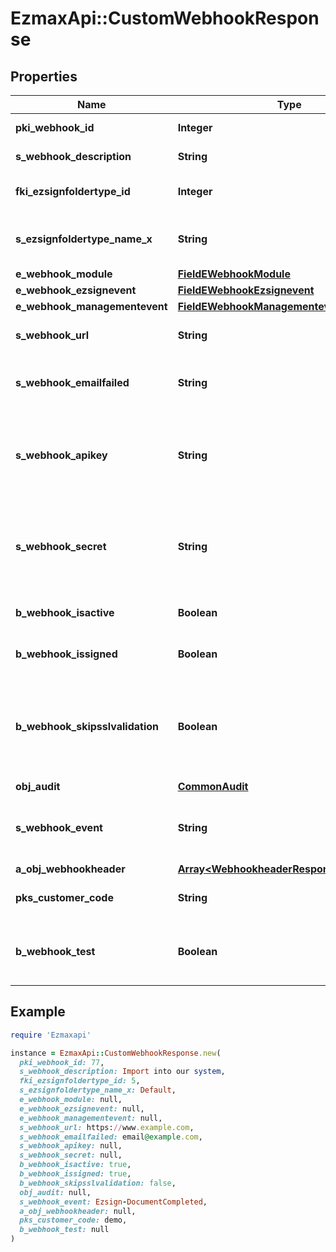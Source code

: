 # EzmaxApi::CustomWebhookResponse

## Properties

| Name | Type | Description | Notes |
| ---- | ---- | ----------- | ----- |
| **pki_webhook_id** | **Integer** | The unique ID of the Webhook |  |
| **s_webhook_description** | **String** | The description of the Webhook |  |
| **fki_ezsignfoldertype_id** | **Integer** | The unique ID of the Ezsignfoldertype. | [optional] |
| **s_ezsignfoldertype_name_x** | **String** | The name of the Ezsignfoldertype in the language of the requester | [optional] |
| **e_webhook_module** | [**FieldEWebhookModule**](FieldEWebhookModule.md) |  |  |
| **e_webhook_ezsignevent** | [**FieldEWebhookEzsignevent**](FieldEWebhookEzsignevent.md) |  | [optional] |
| **e_webhook_managementevent** | [**FieldEWebhookManagementevent**](FieldEWebhookManagementevent.md) |  | [optional] |
| **s_webhook_url** | **String** | The URL of the Webhook callback |  |
| **s_webhook_emailfailed** | **String** | The email that will receive the Webhook in case all attempts fail |  |
| **s_webhook_apikey** | **String** | The Apikey for the Webhook.  This will be hidden if we are not creating or regenerating the Apikey. | [optional] |
| **s_webhook_secret** | **String** | The Secret for the Webhook.  This will be hidden if we are not creating or regenerating the Apikey. | [optional] |
| **b_webhook_isactive** | **Boolean** | Whether the Webhook is active or not |  |
| **b_webhook_issigned** | **Boolean** | Whether the requests will be signed or not |  |
| **b_webhook_skipsslvalidation** | **Boolean** | Wheter the server&#39;s SSL certificate should be validated or not. Not recommended to skip for production use |  |
| **obj_audit** | [**CommonAudit**](CommonAudit.md) |  |  |
| **s_webhook_event** | **String** | The concatenated string to describe the Webhook event | [optional] |
| **a_obj_webhookheader** | [**Array&lt;WebhookheaderResponseCompound&gt;**](WebhookheaderResponseCompound.md) |  | [optional] |
| **pks_customer_code** | **String** | The customer code assigned to your account |  |
| **b_webhook_test** | **Boolean** | Wheter the webhook received is a manual test or a real event |  |

## Example

```ruby
require 'Ezmaxapi'

instance = EzmaxApi::CustomWebhookResponse.new(
  pki_webhook_id: 77,
  s_webhook_description: Import into our system,
  fki_ezsignfoldertype_id: 5,
  s_ezsignfoldertype_name_x: Default,
  e_webhook_module: null,
  e_webhook_ezsignevent: null,
  e_webhook_managementevent: null,
  s_webhook_url: https://www.example.com,
  s_webhook_emailfailed: email@example.com,
  s_webhook_apikey: null,
  s_webhook_secret: null,
  b_webhook_isactive: true,
  b_webhook_issigned: true,
  b_webhook_skipsslvalidation: false,
  obj_audit: null,
  s_webhook_event: Ezsign-DocumentCompleted,
  a_obj_webhookheader: null,
  pks_customer_code: demo,
  b_webhook_test: null
)
```

